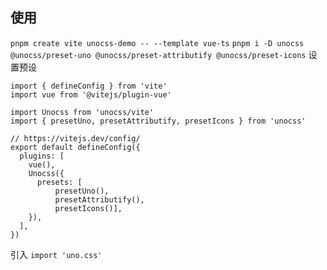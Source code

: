## 使用
```pnpm create vite unocss-demo -- --template vue-ts```
```pnpm i -D unocss @unocss/preset-uno @unocss/preset-attributify @unocss/preset-icons```
设置预设
```
import { defineConfig } from 'vite'
import vue from '@vitejs/plugin-vue'

import Unocss from 'unocss/vite'
import { presetUno, presetAttributify, presetIcons } from 'unocss'

// https://vitejs.dev/config/
export default defineConfig({
  plugins: [
    vue(),
    Unocss({
      presets: [
          presetUno(), 
          presetAttributify(), 
          presetIcons()],
    }),
  ],
})
```

引入
```import 'uno.css'```
